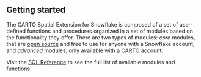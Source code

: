 ## Getting started

The CARTO Spatial Extension for Snowflake is composed of a set of user-defined functions and procedures organized in a set of modules based on the functionality they offer. There are two types of modules: _core_ modules, that are [open source](https://github.com/CartoDB/carto-spatial-extension) and free to use for anyone with a Snowflake account, and _advanced_ modules, only available with a CARTO account. 

Visit the [SQL Reference](../../sql-reference/) to see the full list of available modules and functions.
